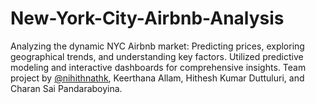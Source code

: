 # New-York-City-Airbnb-Analysis
Analyzing the dynamic NYC Airbnb market: Predicting prices, exploring geographical trends, and understanding key factors. Utilized predictive modeling and interactive dashboards for comprehensive insights. Team project by [@nihithnathk](https://github.com/nihith-nath), Keerthana Allam, Hithesh Kumar Duttuluri, and Charan Sai Pandaraboyina.

